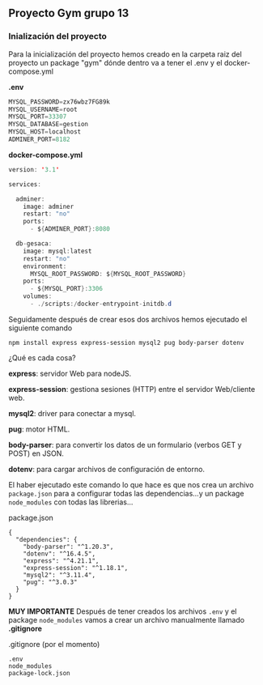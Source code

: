 ## Proyecto Gym grupo 13


### Inialización del proyecto

Para la inicialización del proyecto hemos creado en la carpeta raiz del proyecto un package "gym" dónde dentro va a tener el .env y el docker-compose.yml

**.env**

```java
MYSQL_PASSWORD=zx76wbz7FG89k
MYSQL_USERNAME=root
MYSQL_PORT=33307
MYSQL_DATABASE=gestion
MYSQL_HOST=localhost
ADMINER_PORT=8182
```

**docker-compose.yml**

```java
version: '3.1'

services:

  adminer:
    image: adminer
    restart: "no"
    ports:
      - ${ADMINER_PORT}:8080

  db-gesaca:
    image: mysql:latest
    restart: "no"
    environment:
      MYSQL_ROOT_PASSWORD: ${MYSQL_ROOT_PASSWORD}
    ports:
      - ${MYSQL_PORT}:3306
    volumes:
      - ./scripts:/docker-entrypoint-initdb.d
```

Seguidamente después de crear esos dos archivos hemos ejecutado el siguiente comando

```
npm install express express-session mysql2 pug body-parser dotenv
```

¿Qué es cada cosa?



**express**: servidor Web para nodeJS.

**express-session**: gestiona sesiones (HTTP) entre el servidor Web/cliente web.

**mysql2**: driver para conectar a mysql.

**pug**: motor HTML.

**body-parser**: para convertir los datos de un formulario (verbos GET y POST) en JSON.

**dotenv**: para cargar archivos de configuración de entorno.


El haber ejecutado este comando lo que hace es que nos crea un archivo ``package.json`` para a configurar todas las dependencias...y un package ``node_modules`` con todas las librerias...


package.json

```
{
  "dependencies": {
    "body-parser": "^1.20.3",
    "dotenv": "^16.4.5",
    "express": "^4.21.1",
    "express-session": "^1.18.1",
    "mysql2": "^3.11.4",
    "pug": "^3.0.3"
  }
}

```

**MUY IMPORTANTE** Después de tener creados los archivos ``.env`` y el package ``node_modules`` vamos a crear un archivo manualmente llamado **.gitignore**

.gitignore (por el momento)

```
.env
node_modules
package-lock.json
```